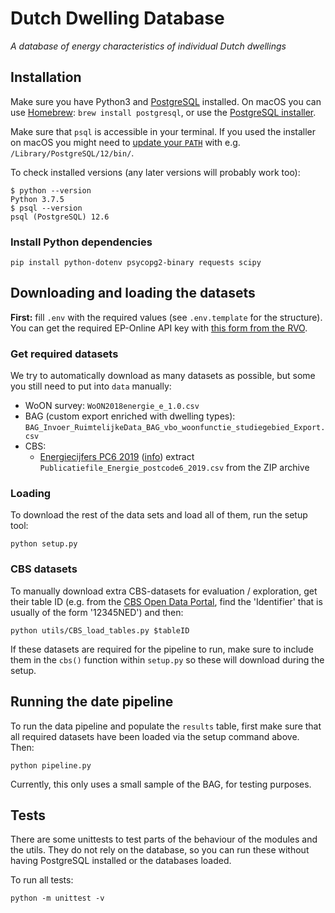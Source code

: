 # Dutch Dwelling Database
*A database of energy characteristics of individual Dutch dwellings*


## Installation

Make sure you have Python3 and [PostgreSQL](https://www.postgresql.org/download/) installed. On macOS you can use [Homebrew](https://brew.sh/):
`brew install postgresql`, or use the [PostgreSQL installer](https://www.enterprisedb.com/downloads/postgres-postgresql-downloads).

Make sure that `psql` is accessible in your terminal. If you used the installer on macOS you might need to [update your `PATH`](https://dba.stackexchange.com/a/3008) with e.g. `/Library/PostgreSQL/12/bin/`.


To check installed versions (any later versions will probably work too):

```
$ python --version
Python 3.7.5
$ psql --version
psql (PostgreSQL) 12.6
```

### Install Python dependencies

```
pip install python-dotenv psycopg2-binary requests scipy
```

## Downloading and loading the datasets

**First:** fill `.env` with the required values (see `.env.template` for the structure). You can get the required EP-Online API key with [this form from the RVO](https://epbdwebservices.rvo.nl/).

### Get required datasets

We try to automatically download as many datasets as possible, but some you still need to put into `data` manually:

- WoON survey: `WoON2018energie_e_1.0.csv`
- BAG (custom export enriched with dwelling types): `BAG_Invoer_RuimtelijkeData_BAG_vbo_woonfunctie_studiegebied_Export.csv`
- CBS:
	- [Energiecijfers PC6 2019](https://www.cbs.nl/-/media/_excel/2020/33/energiecijfers_postcode6.zip) ([info](https://www.cbs.nl/nl-nl/maatwerk/2020/33/energielevering-aan-woningen-en-bedrijven-naar-postcode)) extract `Publicatiefile_Energie_postcode6_2019.csv` from the ZIP archive

### Loading
To download the rest of the data sets and load all of them, run the setup tool:

```
python setup.py
```

### CBS datasets

To manually download extra CBS-datasets for evaluation / exploration, get their table ID (e.g. from the [CBS Open Data Portal](https://opendata.cbs.nl/portal.html), find the 'Identifier' that is usually of the form '12345NED') and then:

```
python utils/CBS_load_tables.py $tableID
```

If these datasets are required for the pipeline to run, make sure to include them in the `cbs()` function within `setup.py` so these will download during the setup.

## Running the date pipeline

To run the data pipeline and populate the `results` table, first make sure that all required datasets have been loaded via the setup command above. Then:

```
python pipeline.py
```

Currently, this only uses a small sample of the BAG, for testing purposes.

## Tests

There are some unittests to test parts of the behaviour of the modules and the utils. They do not rely on the database, so you can run these without having PostgreSQL installed or the databases loaded.

To run all tests:

```
python -m unittest -v
```

